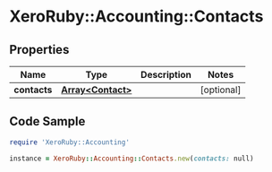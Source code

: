 # XeroRuby::Accounting::Contacts

## Properties

Name | Type | Description | Notes
------------ | ------------- | ------------- | -------------
**contacts** | [**Array&lt;Contact&gt;**](Contact.md) |  | [optional] 

## Code Sample

```ruby
require 'XeroRuby::Accounting'

instance = XeroRuby::Accounting::Contacts.new(contacts: null)
```


